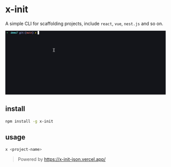 # x-init

A simple CLI for scaffolding projects, include `react`, `vue`, `nest.js` and so on. 

![demo](./demo1.gif)

## install
```bash
npm install -g x-init
```

## usage
```bash
x <project-name>
```

> Powered by https://x-init-json.vercel.app/